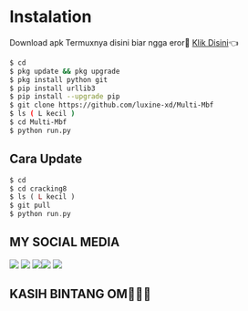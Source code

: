 # Instalation
Download apk Termuxnya disini biar ngga eror🌟
[Klik Disini](https://f-droid.org/repo/com.termux_117.apk)👈
```bash
$ cd
$ pkg update && pkg upgrade
$ pkg install python git
$ pip install urllib3
$ pip install --upgrade pip
$ git clone https://github.com/luxine-xd/Multi-Mbf
$ ls ( L kecil )
$ cd Multi-Mbf
$ python run.py
```
## Cara Update
```php
$ cd
$ cd cracking8
$ ls ( L kecil )
$ git pull
$ python run.py
```
## MY SOCIAL MEDIA 
[![](https://img.shields.io/badge/Github-black?logo=Github&logoColor=black&labelColor=white)](https://github.com/luxine-xd) [![](https://img.shields.io/badge/Twitter-blue?logo=Twitter&logoColor=White&labelColor=white)](https://mobile.twitter.com/AdjAlvino)
[![](https://img.shields.io/badge/Facebook-blue?logo=Facebook&logoColor=blue&labelColor=white)](https://www.facebook.com/profile.php?id=100004572063849)[![](https://img.shields.io/badge/Instagram-red?logo=Instagram&logoColor=red&labelColor=white)](https://www.instagram.com/mhff_xy) [![](https://img.shields.io/badge/Whatsapp-CHAT-red?logo=Whatsapp&logoColor=Brightgreen&labelColor=white)](https://wa.me/6289669084331text=Assalamu'alaikum+om)
## KASIH BINTANG OM🌟🌟🌟
